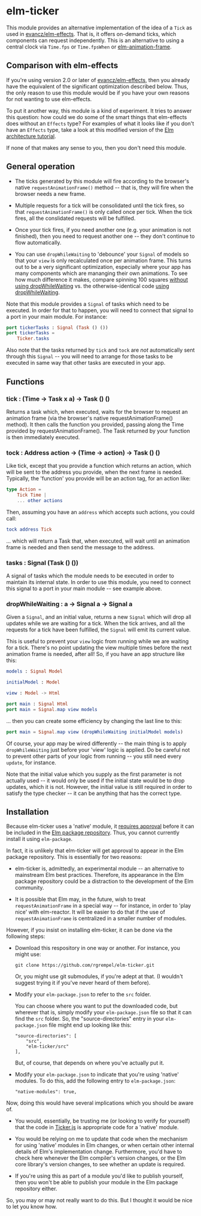 # elm-ticker

This module provides an alternative implementation of the idea of a `Tick`
as used in [evancz/elm-effects](http://package.elm-lang.org/packages/evancz/elm-effects/latest).
That is, it offers on-demand ticks, which components can request independently.
This is an alternative to using a central clock via `Time.fps` or `Time.fpsWhen` or
[elm-animation-frame](http://package.elm-lang.org/packages/jwmerrill/elm-animation-frame/latest).

## Comparison with elm-effects

If you're using version 2.0 or later of
[evancz/elm-effects](http://package.elm-lang.org/packages/evancz/elm-effects/latest),
then you already have the equivalent of the significant optimization described
below. Thus, the only reason to use this module would be if you have your own
reasons for not wanting to use elm-effects.

To put it another way, this module is a kind of experiment. It tries to answer
this question: how could we do some of the smart things that elm-effects does
without an `Effects` type? For examples of what it looks like if you don't have
an `Effects` type, take a look at this modified version of the
[Elm architecture tutorial](https://github.com/rgrempel/elm-architecture-tutorial).

If none of that makes any sense to you, then you don't need this module.

## General operation

* The ticks generated by this module will fire according to the browser's
  native `requestAnimationFrame()` method -- that is, they will fire when the
  browser needs a new frame.

* Multiple requests for a tick will be consolidated until the tick fires,
  so that `requestAnimationFrame()` is only called once per tick. When the tick
  fires, all the conslidated requests will be fulfilled.

* Once your tick fires, if you need another one (e.g. your animation is not
  finished), then you need to request another one -- they don't continue to
  flow automatically.

* You can use `dropWhileWaiting` to 'debounce' your `Signal` of models so that your
  `view` is only recalculated once per animation frame. This turns out to be a
  very significant optimization, especially where your app has many components
  which are mananging their own animations.
  To see how much difference it makes, compare spinning 100 squares
  [without using dropWhileWaiting](https://rgrempel.github.io/elm-ticker/unoptimized.html)
  vs. the otherwise-identical code [using dropWhileWaiting](https://rgrempel.github.io/elm-ticker/optimized.html).
  
Note that this module provides a `Signal` of tasks which need to be executed. In
order for that to happen, you will need to connect that signal to a port in
your main module. For instance:

```elm
port tickerTasks : Signal (Task () ())
port tickerTasks =
    Ticker.tasks
```

Also note that the tasks returned by `tick` and `tock` are *not* automatically
sent through this `Signal` -- you will need to arrange for those tasks to be
executed in same way that other tasks are executed in your app.

## Functions

<h3>
tick : (Time -> Task x a) -> Task () ()
</h3>

Returns a task which, when executed, waits for the browser to request an
animation frame (via the browser's native requestAnimationFrame() method). It
then calls the function you provided, passing along the Time provided by 
requestAnimationFrame(). The Task returned by your function is then immediately
executed.

<h3>
tock : Address action -> (Time -> action) -> Task () ()
</h3>

Like tick, except that you provide a function which returns an action, which
will be sent to the address you provide, when the next frame is needed. Typically,
the 'function' you provide will be an action tag, for an action like:

```elm
type Action =
    Tick Time |
    ... other actions
```

Then, assuming you have an `address` which accepts such actions, you could call:

```elm
tock address Tick
```

... which will return a Task that, when executed, will wait until an animation
frame is needed and then send the message to the address.

<h3>
tasks : Signal (Task () ())
</h3>

A signal of tasks which the module needs to be executed in order to maintain
its internal state. In order to use this module, you need to connect this
signal to a port in your main module -- see example above.

<h3>
dropWhileWaiting : a -> Signal a -> Signal a
</h3>

Given a `Signal`, and an initial value, returns a new `Signal` which will
drop all updates while we are waiting for a tick. When the tick arrives, and
all the requests for a tick have been fulfilled, the `Signal` will emit its
current value.

This is useful to prevent your `view` logic from running while we are waiting
for a tick. There's no point updating the view multiple times before the next
animation frame is needed, after all! So, if you have an app structure like this:

```elm
models : Signal Model

initialModel : Model

view : Model -> Html

port main : Signal Html
port main = Signal.map view models
```

... then you can create some efficiency by changing the last line to this:

```elm
port main = Signal.map view (dropWhileWaiting initialModel models)
```

Of course, your app may be wired differently -- the main thing is to apply
`dropWhileWaiting` just before your 'view' logic is applied. Do be careful not
to prevent other parts of your logic from running -- you still need every
`update`, for instance.

Note that the initial value which you supply as the first parameter is not
actually used -- it would only be used if the initial state would be to drop
updates, which it is not. However, the initial value is still required in
order to satisfy the type checker -- it can be anything that has the
correct type.

## Installation

Because elm-ticker uses a 'native' module, it
[requires approval](https://github.com/elm-lang/package.elm-lang.org/issues/71)
before it can be included in the
[Elm package repository](http://package.elm-lang.org/packages). Thus, you cannot
currently install it using `elm-package`.

In fact, it is unlikely that elm-ticker will get approval to appear in the
Elm package repository. This is essentially for two reasons:

*   elm-ticker is, admittedly, an experimental module -- an alternative to
    mainstream Elm best practices. Therefore, its appearance in the Elm package
    repository could be a distraction to the development of the Elm community.

*   It is possible that Elm may, in the future, wish to treat `requestAnimationFrame`
    in a special way -- for instance, in order to 'play nice' with elm-reactor.
    It will be easier to do that if the use of `requestAnimationFrame` is centralized
    in a smaller number of modules.

However, if you insist on installing elm-ticker, it can be done via the following steps:

*   Download this respository in one way or another. For instance, you might use:

        git clone https://github.com/rgrempel/elm-ticker.git

    Or, you might use git submodules, if you're adept at that. (I wouldn't suggest
    trying it if you've never heard of them before).

*   Modify your `elm-package.json` to refer to the `src` folder.

    You can choose where you want to put the downloaded code, but wherever that
    is, simply modify your `elm-package.json` file so that it can find the
    `src` folder.  So, the "source-directories" entry in your
    `elm-package.json` file might end up looking like this:

        "source-directories": [
            "src",
            "elm-ticker/src"
        ],

    But, of course, that depends on where you've actually put it.

*   Modify your `elm-package.json` to indicate that you're using 'native' modules.
    To do this, add the following entry to `elm-package.json`:

        "native-modules": true,

Now, doing this would have several implications which you should be aware of.

*   You would, essentially, be trusting me (or looking to verify for yourself)
    that the code in [Ticker.js](src/Native/Ticker.js) is appropriate code for
    a 'native' module.

*   You would be relying on me to update that code when the mechanism for using
    'native' modules in Elm changes, or when certain other internal details of Elm's
    implementation change. Furthermore, you'd have to check here whenever the Elm
    compiler's version changes, or the Elm core library's version changes, to see
    whether an update is required.

*   If you're using this as part of a module you'd like to publish yourself,
    then you won't be able to publish your module in the Elm package repository
    either.

So, you may or may not really want to do this. But I thought it would be nice to
let you know how.
